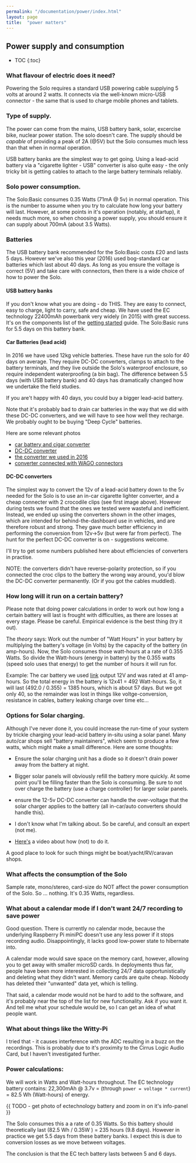 ```yaml
---
permalink: "/documentation/power/index.html"
layout: page
title:  "power matters"
---
```


## Power supply and consumption

* TOC
{:toc}

### What flavour of electric does it need?

Powering the Solo requires a standard USB powering cable supplying 5
volts at around 2 watts.  It connects via the well-known micro-USB
connector - the same that is used to charge mobile phones and tablets.


### Type of supply.

The power can come from the mains, USB battery bank, solar, excercise
bike, nuclear power station.  The solo doesn't care.  The supply
should be _capable_ of providing a peak of 2A (@5V) but the Solo
consumes much less than that when in normal operation.

USB battery banks are the simplest way to get going.  Using a
lead-acid battery via a "cigarette lighter - USB" converter is also
quite easy - the only tricky bit is getting cables to attach to the
large battery terminals reliably.


### Solo power consumption.

The Solo:Basic consumes 0.35 Watts (71mA @ 5v) in normal operation.
This is the number to assume when you try to calculate how long your
battery will last.  However, at some points in it's operation
(notably, at startup), it needs much more, so when choosing a power
supply, you should ensure it can supply about 700mA (about 3.5 Watts).


### Batteries

The USB battery bank recommended for the Solo:Basic costs £20 and
lasts 5 days. However we've also this year (2016) used bog-standard
car batteries which last about 40 days.  As long as you ensure the
voltage is correct (5V) and take care with connectors, then there is a wide choice of how to power the Solo.


#### USB battery banks

If you don't know what you are doing - do THIS.  They are easy to
connect, easy to charge, light to carry, safe and cheap.  We have used
the EC technology 22400mAh powerbank very widely (in 2015) with great
success.  It's on the components list of the [getting
started](/documentation/getting-started.html) guide.  The Solo:Basic
runs for 5.5 days on this battery bank.  

####  Car Batteries (lead acid)

In 2016 we have used 12kg vehicle batteries.  These have run the solo
for 40 days on average. They require DC-DC converters, clamps to
attach to the battery terminals, and they live outside the Solo's
waterproof enclosure, so require independent waterproofing (a bin
bag).  The difference between 5.5 days (with USB battery bank) and 40
days has dramatically changed how we undertake the field studies.

If you are't happy with 40 days, you could buy a bigger lead-acid
battery.

Note that it's probably bad to drain car batteries in the way that we
did with these DC-DC converters, and we will have to see how well they
recharge.  We probably ought to be buying "Deep Cycle" batteries.

Here are some relevant photos

- [car battery and cigar converter](https://solo-system.github.io/img/car-solo-cigar-8x6.jpg)
- [DC-DC converter](https://solo-system.github.io/img/car-battery-dcdc-8x6.jpg)
- [the converter we used in 2016](https://solo-system.github.io/img/dcdc-8x6.jpg)
- [converter connected with WAGO connectors](https://solo-system.github.io/img/solo-car-dcdc-8x6.jpg)

#### DC-DC converters

The simplest way to convert the 12v of a lead-acid battery down to the
5v needed for the Solo is to use an in-car cigarette lighter
converter, and a cheap connecter with 2 crocodile clips (see first
image above).  However during tests we found that the ones we tested
were wasteful and inefficient.  Instead, we ended up using the
converters shown in the other images, which are intended for
behind-the-dashboard use in vehicles, and are therefore robust and
strong.  They gave much better efficiency in performing the conversion
from 12v->5v (but were far from perfect).  The hunt for the perfect
DC-DC converter is on - suggestions welcome.

I'll try to get some numbers published here about efficiencies of
converters in practise.  

NOTE: the converters didn't have reverse-polarity protection, so if
you connected the croc clips to the battery the wrong way around,
you'd blow the DC-DC converter permanently. (Or if you got the cables
muddled). 

### How long will it run on a certain battery?

Please note that doing power calculations in order to work out how
long a certain battery will last is frought with difficulties, as
there are losses at every stage.  Please be careful.  Empirical
evidence is the best thing (try it out).

The _theory_ says: Work out the number of "Watt Hours" in your battery
by multiplying the battery's voltage (in Volts) by the capacity of the
battery (in amp-hours).  Now, the Solo consumes those watt-hours at a
rate of 0.355 Watts.  So divide the Watt-hours (energy in battery) by
the 0.355 watts (speed solo uses that energy) to get the number of
hours it will run for.

Example: The car battery we used
[link](http://www.halfords.com/motoring/bulbs-blades-batteries/car-batteries/halfords-lead-acid-battery-hb063-3-yr-guarantee)
output 12V and was rated at 41 amp-hours.  So the total energy in the
battery is 12x41 = 492 Watt-hours.  So, it will last (492.0 / 0.355) =
1385 hours, which is about 57 days.  But we got only 40, so the
remainder was lost in things like voltge-conversion, resistance in
cables, battery leaking charge over time etc...

### Options for Solar charging.

Although I've never done it, you could increase the run-time of your
system by trickle charging your lead-acid battery in-situ using a
solar panel.  Many auto/car shops sell "battery maintainers", which
seem to produce a few watts, which might make a small difference.  Here are some thoughts:

- Ensure the solar charging unit has a diode so it doesn't drain power
  away from the battery at night.

- Bigger solar panels will obviously refill the battery more quickly.
  At some point you'll be filling faster than the Solo is consuming.
  Be sure to not over charge the battery (use a charge controller) for
  larger solar panels.

- ensure the 12-5v DC-DC converter can handle the over-voltage that
  the solar charger applies to the battery (all in-car/auto converters
  should handle this).

- I don't know what I'm talking about.  So be careful, and consult an
  expert (not me).

- [Here's](https://www.youtube.com/watch?v=47CcB3EKpjw) a video about
  how (not) to do it.  

A good place to look for such things might be boat/yacht/RV/caravan
shops.


### What affects the consumption of the Solo

Sample rate, mono/stereo, card-size do NOT affect the power
consumption of the Solo.  So ... nothing.  It's 0.35 Watts, regardless.


### What about a calendar mode if I don't want 24/7 recording to save power

Good question.  There is currently no calendar mode, because the
underlying Raspberry Pi miniPC doesn't use any less power if it stops
recording audio.  Disappointingly, it lacks good low-power state to
hibernate into.

A calendar mode would save space on the memory card, however, allowing
you to get away with smaller microSD cards.  In deployments thus far,
people have been more interested in collecting 24/7 data
opportunistically and deleting what they didn't want.  Memory cards
are quite cheap.  Nobody has deleted their "unwanted" data yet, which
is telling.

That said, a calendar mode would not be hard to add to the software,
and it's probably near the top of the list for new functionality.  Ask
if you want it.  And tell me what your schedule would be, so I can get
an idea of what people want.

###  What about things like the Witty-Pi

I tried that - it causes interference with the ADC resulting in a buzz
on the recordings.  This is probably due to it's proximity to the
Cirrus Logic Audio Card, but I haven't investigated further.


### Power calculations:

We will work in Watts and Watt-hours throughout.  The EC technology battery
contains: 22,300mAh @ 3.7v = (through `power = voltage * current`) =
82.5 Wh (Watt-hours) of energy.

{{ TODO - get photo of ectechnology battery and zoom in on it's info-panel }}

The Solo consumes this a a rate of 0.35 Watts.  So this battery should
theoretically last (82.5 Wh / 0.35W ) = 235 hours (9.8 days).  However
in practice we get 5.5 days from these battery banks.  I expect this
is due to conversion losses as we move between voltages.

The conclusion is that the EC tech battery lasts between 5 and 6 days.
